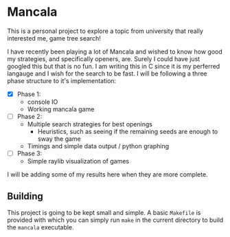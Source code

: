 # Mancala

This is a personal project to explore a topic from university that really interested me, game tree search!

I have recently been playing a lot of Mancala and wished to know how good my strategies, and specifically openers, are.
Surely I could have just googled this but that is no fun.
I am writing this in C since it is my perferred langauge and I wish for the search to be fast.
I will be following a three phase structure to it's implementation:

- [X] Phase 1:
    - console IO
    - Working mancala game
- [ ] Phase 2:
    - Multiple search strategies for best openings
        - Heuristics, such as seeing if the remaining seeds are enough to sway the game
    - Timings and simple data output / python graphing
- [ ] Phase 3:
    - Simple raylib visualization of games

I will be adding some of my results here when they are more complete.

## Building

This project is going to be kept small and simple.
A basic `Makefile` is provided with which you can simply run `make` in the current directory to build the `mancala` executable.